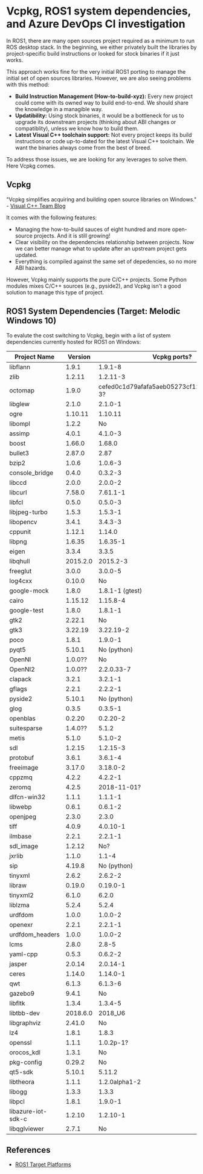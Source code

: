 # Vcpkg, ROS1 system dependencies, and Azure DevOps CI investigation

In ROS1, there are many open sources project required as a minimum to run ROS desktop stack. In the beginning, we either privately built the libraries by project-specific build instructions or looked for stock binaries if it just works.

This approach works fine for the very initial ROS1 porting to manage the initial set of open sources libraries. However, we are also seeing problems with this method:
* **Build Instruction Management (How-to-build-xyz):** Every new project could come with its owned way to build end-to-end. We should share the knowledge in a managible way.
* **Updatibility:** Using stock binaries, it would be a bottleneck for us to upgrade its downstream projects (thinking about ABI changes or compatiblity), unless we know how to build them.
* **Latest Visual C++ toolchain support:** Not every project keeps its build instructions or code up-to-dated for the latest Visual C++ toolchain. We want the binaries always come from the best of breed.

To address those issues, we are looking for any leverages to solve them. Here Vcpkg comes.

## Vcpkg

"Vcpkg simplifies acquiring and building open source libraries on Windows." - [Visual C++ Team Blog](https://blogs.msdn.microsoft.com/vcblog/2016/09/19/vcpkg-a-tool-to-acquire-and-build-c-open-source-libraries-on-windows/)

It comes with the following features:
* Managing the how-to-build sauces of eight hundred and more open-source projects. And it is still growing!
* Clear visibility on the dependencies relationship between projects. Now we can better manage what to update after an upstream project gets updated.
* Everything is compiled against the same set of depedencies, so no more ABI hazards.

However, Vcpkg mainly supports the pure C/C++ projects. Some Python modules mixes C/C++ sources (e.g., pyside2), and Vcpkg isn't a good solution to manage this type of project.


## ROS1 System Dependencies (Target: Melodic Windows 10)


To evalute the cost switching to Vcpkg, begin with a list of system dependencies currently hosted for ROS1 on Windows:

| Project Name   | Version | Vcpkg ports? |
|-------|-----|-----|
| libflann | 1.9.1            | 1.9.1-8 |
| zlib | 1.2.11               | 1.2.11-3 |
| octomap | 1.9.0             | cefed0c1d79afafa5aeb05273cf1246b093b771c-3? |
| libglew | 2.1.0             | 2.1.0-1 |
| ogre | 1.10.11              | 1.10.11 |
| libompl | 1.2.2             | No |
| assimp | 4.0.1              | 4.1.0-3 |
| boost | 1.66.0              | 1.68.0 |
| bullet3 | 2.87.0            | 2.87 |
| bzip2 | 1.0.6               | 1.0.6-3 |
| console_bridge | 0.4.0      | 0.3.2-3 |
| libccd | 2.0.0              | 2.0.0-2 |
| libcurl | 7.58.0            | 7.61.1-1 |
| libfcl | 0.5.0              | 0.5.0-3 |
| libjpeg-turbo | 1.5.3       | 1.5.3-1 |
| libopencv | 3.4.1           | 3.4.3-3 |
| cppunit | 1.12.1            | 1.14.0 |
| libpng | 1.6.35             | 1.6.35-1 |
| eigen | 3.3.4               | 3.3.5 |
| libqhull | 2015.2.0         | 2015.2-3 |
| freeglut | 3.0.0            | 3.0.0-5 |
| log4cxx | 0.10.0            | No |
| google-mock | 1.8.0         | 1.8.1-1 (gtest) |
| cairo | 1.15.12             | 1.15.8-4 |
| google-test | 1.8.0         | 1.8.1-1 |
| gtk2 | 2.22.1               | No |
| gtk3 | 3.22.19              | 3.22.19-2 |
| poco | 1.8.1                | 1.9.0-1 |
| pyqt5 | 5.10.1              | No (python) |
| OpenNI | 1.0.0??              | No |
| OpenNI2 | 1.0.0??             | 2.2.0.33-7 |
| clapack | 3.2.1             | 3.2.1-1 |
| gflags | 2.2.1              | 2.2.2-1 |
| pyside2 | 5.10.1            | No (python) |
| glog | 0.3.5                | 0.3.5-1 |
| openblas | 0.2.20           | 0.2.20-2 |
| suitesparse | 1.4.0??         | 5.1.2 |
| metis | 5.1.0               | 5.1.0-2 |
| sdl | 1.2.15                | 1.2.15-3 |
| protobuf | 3.6.1            | 3.6.1-4 |
| freeimage | 3.17.0          | 3.18.0-2 |
| cppzmq | 4.2.2              | 4.2.2-1 |
| zeromq | 4.2.5              | 2018-11-01? |
| dlfcn-win32 | 1.1.1         | 1.1.1-1 |
| libwebp | 0.6.1             | 0.6.1-2 |
| openjpeg | 2.3.0            | 2.3.0 |
| tiff | 4.0.9                | 4.0.10-1 |
| ilmbase | 2.2.1             | 2.2.1-1 |
| sdl_image | 1.2.12          | No? |
| jxrlib | 1.1.0              | 1.1-4 |
| sip | 4.19.8                | No (python) |
| tinyxml | 2.6.2             | 2.6.2-2 |
| libraw | 0.19.0             | 0.19.0-1 |
| tinyxml2 | 6.1.0            | 6.2.0 |
| liblzma | 5.2.4             | 5.2.4 |
| urdfdom | 1.0.0             | 1.0.0-2 |
| openexr | 2.2.1             | 2.2.1-1 |
| urdfdom_headers | 1.0.0     | 1.0.0-2 |
| lcms | 2.8.0                | 2.8-5 |
| yaml-cpp | 0.5.3            | 0.6.2-2 |
| jasper | 2.0.14             | 2.0.14-1 |
| ceres | 1.14.0              | 1.14.0-1 |
| qwt | 6.1.3                 | 6.1.3-6 |
| gazebo9 | 9.4.1             | No |
| libfltk | 1.3.4             | 1.3.4-5 |
| libtbb-dev | 2018.6.0       | 2018_U6 |
| libgraphviz | 2.41.0        | No |
| lz4 | 1.8.1                 | 1.8.3 |
| openssl | 1.1.1             | 1.0.2p-1? |
| orocos_kdl | 1.3.1          | No |
| pkg-config | 0.29.2         | No |
| qt5-sdk | 5.10.1            | 5.11.2 |
| libtheora | 1.1.1           | 1.2.0alpha1-2 |
| libogg | 1.3.3              | 1.3.3 |
| libpcl | 1.8.1              | 1.9.0-1 |
| libazure-iot-sdk-c | 1.2.10 | 1.2.10-1 |
| libqglviewer | 2.7.1        | No |

## References
* [ROS1 Target Platforms](http://www.ros.org/reps/rep-0003.html#melodic-morenia-may-2018-may-2023)
